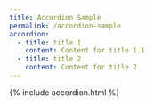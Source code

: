 ```yaml
---
title: Accordion Sample
permalink: /accordion-sample
accordion:
  - title: title 1
    content: Content for title 1.1
  - title: title 2
    content: Content for title 2
---
```


{% include accordion.html %}
